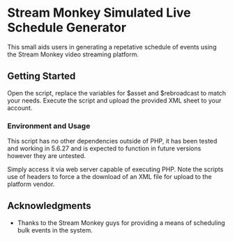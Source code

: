 # Stream Monkey Simulated Live Schedule Generator

This small aids users in generating a repetative schedule of events using the Stream Monkey video streaming platform.

## Getting Started

Open the script, replace the variables for $asset and $rebroadcast to match your needs. Execute the script and upload the provided XML sheet to your account.

### Environment and Usage

This script has no other dependencies outside of PHP, it has been tested and working in 5.6.27 and is expected to function in future versions however they are untested.

Simply access it via web server capable of executing PHP. Note the scripts use of headers to force a the download of an XML file for upload to the platform vendor.

## Acknowledgments

* Thanks to the Stream Monkey guys for providing a means of scheduling bulk events in the system.
